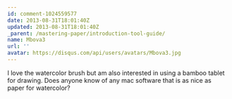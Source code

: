 ```yaml
---
id: comment-1024559577
date: 2013-08-31T18:01:40Z
updated: 2013-08-31T18:01:40Z
_parent: /mastering-paper/introduction-tool-guide/
name: Mbova3
url: ''
avatar: https://disqus.com/api/users/avatars/Mbova3.jpg
---
```


I love the watercolor brush but am also interested in using a bamboo
tablet for drawing. Does anyone know of any mac software that is as nice as paper
for watercolor?
